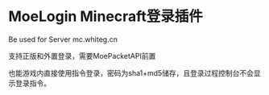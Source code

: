 # MoeLogin Minecraft登录插件

<p>Be used for Server mc.whiteg.cn</p>

支持正版和外置登录，需要MoePacketAPI前置

也能游戏内直接使用指令登录，密码为sha1+md5储存，且登录过程控制台不会显示登录指令。